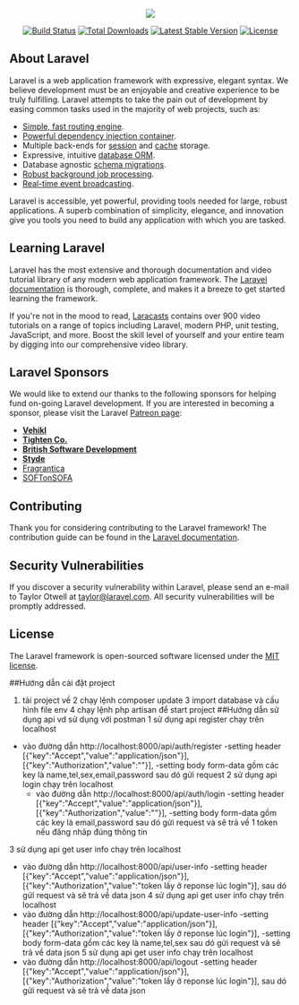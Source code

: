 <p align="center"><img src="https://laravel.com/assets/img/components/logo-laravel.svg"></p>

<p align="center">
<a href="https://travis-ci.org/laravel/framework"><img src="https://travis-ci.org/laravel/framework.svg" alt="Build Status"></a>
<a href="https://packagist.org/packages/laravel/framework"><img src="https://poser.pugx.org/laravel/framework/d/total.svg" alt="Total Downloads"></a>
<a href="https://packagist.org/packages/laravel/framework"><img src="https://poser.pugx.org/laravel/framework/v/stable.svg" alt="Latest Stable Version"></a>
<a href="https://packagist.org/packages/laravel/framework"><img src="https://poser.pugx.org/laravel/framework/license.svg" alt="License"></a>
</p>

## About Laravel

Laravel is a web application framework with expressive, elegant syntax. We believe development must be an enjoyable and creative experience to be truly fulfilling. Laravel attempts to take the pain out of development by easing common tasks used in the majority of web projects, such as:

- [Simple, fast routing engine](https://laravel.com/docs/routing).
- [Powerful dependency injection container](https://laravel.com/docs/container).
- Multiple back-ends for [session](https://laravel.com/docs/session) and [cache](https://laravel.com/docs/cache) storage.
- Expressive, intuitive [database ORM](https://laravel.com/docs/eloquent).
- Database agnostic [schema migrations](https://laravel.com/docs/migrations).
- [Robust background job processing](https://laravel.com/docs/queues).
- [Real-time event broadcasting](https://laravel.com/docs/broadcasting).

Laravel is accessible, yet powerful, providing tools needed for large, robust applications. A superb combination of simplicity, elegance, and innovation give you tools you need to build any application with which you are tasked.

## Learning Laravel

Laravel has the most extensive and thorough documentation and video tutorial library of any modern web application framework. The [Laravel documentation](https://laravel.com/docs) is thorough, complete, and makes it a breeze to get started learning the framework.

If you're not in the mood to read, [Laracasts](https://laracasts.com) contains over 900 video tutorials on a range of topics including Laravel, modern PHP, unit testing, JavaScript, and more. Boost the skill level of yourself and your entire team by digging into our comprehensive video library.

## Laravel Sponsors

We would like to extend our thanks to the following sponsors for helping fund on-going Laravel development. If you are interested in becoming a sponsor, please visit the Laravel [Patreon page](http://patreon.com/taylorotwell):

- **[Vehikl](http://vehikl.com)**
- **[Tighten Co.](https://tighten.co)**
- **[British Software Development](https://www.britishsoftware.co)**
- **[Styde](https://styde.net)**
- [Fragrantica](https://www.fragrantica.com)
- [SOFTonSOFA](https://softonsofa.com/)

## Contributing

Thank you for considering contributing to the Laravel framework! The contribution guide can be found in the [Laravel documentation](http://laravel.com/docs/contributions).

## Security Vulnerabilities

If you discover a security vulnerability within Laravel, please send an e-mail to Taylor Otwell at taylor@laravel.com. All security vulnerabilities will be promptly addressed.

## License

The Laravel framework is open-sourced software licensed under the [MIT license](http://opensource.org/licenses/MIT).

##Hướng dẫn cài đặt project
1. tải project về
2 chạy lệnh composer update
3 import database và cấu hình file env
4 chạy lệnh php artisan để start project
##Hướng dẫn sử dụng api
vd sử dụng với postman
1 sử dụng api register chạy trên localhost
  - vào đường dẫn http://localhost:8000/api/auth/register
  -setting header [{"key":"Accept","value":"application/json"}],[{"key":"Authorization","value":""}],
  -setting body form-data gồm các key là name,tel,sex,email,password
  sau dó gửi request
2 sử dụng api login chạy trên localhost
    - vào đường dẫn http://localhost:8000/api/auth/login
    -setting header [{"key":"Accept","value":"application/json"}],[{"key":"Authorization","value":""}],
    -setting body form-data gồm các key là email,password
    sau dó gửi request và sẽ trả về 1 token nếu đăng nhâp đúng thông tin

3 sử dụng api get user info  chạy trên localhost
  - vào đường dẫn http://localhost:8000/api/user-info
  -setting header [{"key":"Accept","value":"application/json"}],[{"key":"Authorization","value":"token lấy ở reponse lúc login"}],
   sau dó gửi request và sẽ trả về data json
4 sử dụng api get user info  chạy trên localhost
  - vào đường dẫn http://localhost:8000/api/update-user-info
  -setting header [{"key":"Accept","value":"application/json"}],[{"key":"Authorization","value":"token lấy ở reponse lúc login"}],
  -setting body form-data gồm các key là name,tel,sex
  sau dó gửi request và sẽ trả về data json
5 sử dụng api get user info  chạy trên localhost
- vào đường dẫn http://localhost:8000/api/logout
-setting header [{"key":"Accept","value":"application/json"}],[{"key":"Authorization","value":"token lấy ở reponse lúc login"}],
  sau dó gửi request và sẽ trả về data json